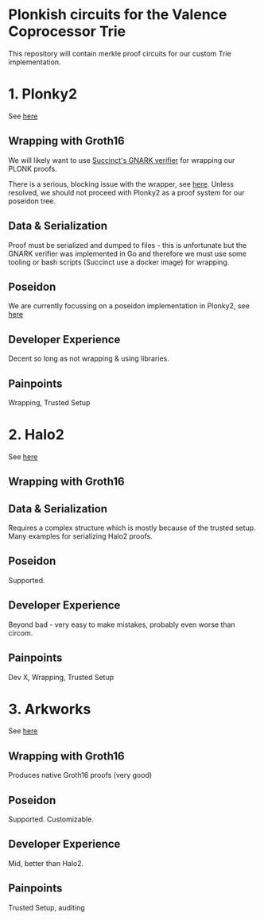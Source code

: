 # Plonkish circuits for the Valence Coprocessor Trie
This repository will contain merkle proof circuits for our custom Trie implementation.

# 1. Plonky2
See [here](plonky-X/src/poseidon.rs)
## Wrapping with Groth16
We will likely want to use [Succinct's GNARK verifier](https://github.com/succinctlabs/gnark-plonky2-verifier/blob/main/README.md) for wrapping our PLONK proofs.

There is a serious, blocking issue with the wrapper, see [here](https://github.com/succinctlabs/gnark-plonky2-verifier/issues/56).
Unless resolved, we should not proceed with Plonky2 as a proof system for our poseidon tree.
## Data & Serialization
Proof must be serialized and dumped to files - this is unfortunate but the GNARK verifier was implemented in Go and therefore
we must use some tooling or bash scripts (Succinct use a docker image) for wrapping.
## Poseidon
We are currently focussing on a poseidon implementation in Plonky2, see [here](src/poseidon.rs)
## Developer Experience
Decent so long as not wrapping & using libraries.
## Painpoints
Wrapping, Trusted Setup

# 2. Halo2
See [here](halo2-scaffold/examples/poseidon.rs)
## Wrapping with Groth16

## Data & Serialization
Requires a complex structure which is mostly because of the trusted setup.
Many examples for serializing Halo2 proofs.
## Poseidon
Supported.
## Developer Experience
Beyond bad - very easy to make mistakes, probably even worse than circom.
## Painpoints
Dev X, Wrapping, Trusted Setup


# 3. Arkworks
See [here](arkworks-poseidon/src/lib.rs)
## Wrapping with Groth16
Produces native Groth16 proofs (very good)
## Poseidon
Supported. Customizable.
## Developer Experience
Mid, better than Halo2.
## Painpoints
Trusted Setup, auditing